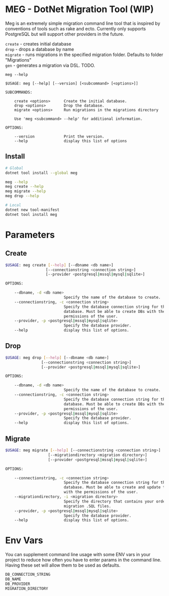 # MEG - DotNet Migration Tool (WIP)

Meg is an extremely simple migration command line tool that is inspired by conventions of tools such as rake and ecto. Currently only supports PostgreSQL but will support other providers in the future.

`create` - creates initial database <br />
`drop` - drops a database by name <br />
`migrate` - runs migrations in the specified migration folder. Defaults to folder "Migrations" <br />
`gen` - generates a migration via DSL. TODO. <br />

```
meg --help

$USAGE: meg [--help] [--version] [<subcommand> [<options>]]

SUBCOMMANDS:

    create <options>      Create the initial database.
    drop <options>        Drop the database.
    migrate <options>     Run migrations in the migrations directory

    Use 'meg <subcommand> --help' for additional information.

OPTIONS:

    --version             Print the version.
    --help                display this list of options
```

## Install

```bash
# Global
dotnet tool install --global meg

meg --help
meg create --help
meg migrate --help
meg drop --help
```

```bash
# Local
dotnet new tool-manifest
dotnet tool install meg
```

# Parameters

## Create

```bash
$USAGE: meg create [--help] [--dbname <db name>]
                  [--connectionstring <connection string>]
                  [--provider <postgresql|mssql|mysql|sqlite>]

OPTIONS:

    --dbname, -d <db name>
                          Specify the name of the database to create.
    --connectionstring, -c <connection string>
                          Specify the database connection string for the Admin
                          database. Must be able to create DBs with the
                          permissions of the user.
    --provider, -p <postgresql|mssql|mysql|sqlite>
                          Specify the database provider.
    --help                display this list of options.
```

## Drop

```bash
$USAGE: meg drop [--help] [--dbname <db name>]
                [--connectionstring <connection string>]
                [--provider <postgresql|mssql|mysql|sqlite>]

OPTIONS:

    --dbname, -d <db name>
                          Specify the name of the database to create.
    --connectionstring, -c <connection string>
                          Specify the database connection string for the Admin
                          database. Must be able to create DBs with the
                          permissions of the user.
    --provider, -p <postgresql|mssql|mysql|sqlite>
                          Specify the database provider.
    --help                display this list of options.
```

## Migrate

```bash
$USAGE: meg migrate [--help] [--connectionstring <connection string>]
                   [--migrationdirectory <migration directory>]
                   [--provider <postgresql|mssql|mysql|sqlite>]

OPTIONS:

    --connectionstring, -c <connection string>
                          Specify the database connection string for the
                          database. Must be able to create and update tables
                          with the permissions of the user.
    --migrationdirectory, -i <migration directory>
                          Specify the directory that contains your order-named
                          migration .SQL files.
    --provider, -p <postgresql|mssql|mysql|sqlite>
                          Specify the database provider.
    --help                display this list of options.
```

# Env Vars
You can supplement command line usage with some ENV vars in your project to reduce how often you have to enter params in the command line. Having these set will allow them to be used as defaults.

```bash
DB_CONNECTION_STRING
DB_NAME 
DB_PROVIDER
MIGRATION_DIRECTORY
```